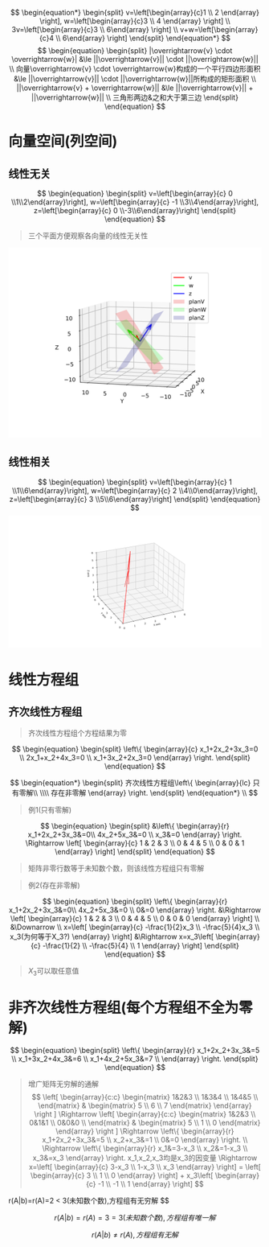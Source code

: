 
$$
\begin{equation*}
\begin{split}
    v=\left[\begin{array}{c}1 \\ 2 \end{array} \right],
    w=\left[\begin{array}{c}3 \\ 4 \end{array} \right]   \\
    3v=\left[\begin{array}{c}3 \\ 6\end{array} \right]   \\
    v+w=\left[\begin{array}{c}4 \\ 6\end{array} \right]  
\end{split}
 \end{equation*}
$$
$$
\begin{equation}
\begin{split}
    |\overrightarrow{v} \cdot \overrightarrow{w}| &\le ||\overrightarrow{v}|| \cdot ||\overrightarrow{w}|| \\
    向量\overrightarrow{v} \cdot \overrightarrow{w}构成的一个平行四边形面积 &\le ||\overrightarrow{v}|| \cdot ||\overrightarrow{w}||所构成的矩形面积 \\
    ||\overrightarrow{v} + \overrightarrow{w}|| &\le ||\overrightarrow{v}|| + ||\overrightarrow{w}|| \\
    三角形两边&之和大于第三边
\end{split}
\end{equation}
$$
# 向量空间(列空间)
## 线性无关
$$
\begin{equation}
\begin{split}
    v=\left[\begin{array}{c} 0 \\1\\2\end{array}\right],
    w=\left[\begin{array}{c} -1 \\3\\4\end{array}\right],
    z=\left[\begin{array}{c} 0 \\-3\\6\end{array}\right]
\end{split}
\end{equation}
$$
> 三个平面方便观察各向量的线性无关性

![latex](../Images/3dVectors.svg) <!--3dVectorsLinearInDependent.py-->
## 线性相关
$$
\begin{equation}
\begin{split}
    v=\left[\begin{array}{c} 1 \\1\\6\end{array}\right],
    w=\left[\begin{array}{c} 2 \\4\\0\end{array}\right],
    z=\left[\begin{array}{c} 3 \\5\\6\end{array}\right]
\end{split}
\end{equation}
$$
![latex](../Images/3dVectorsDependent.svg) <!--3dVectorsLinearInDependent.py-->


# 线性方程组

## 齐次线性方程组
> 齐次线性方程组个方程结果为零

$$
\begin{equation}
\begin{split}
    \left\{
        \begin{array}{c}
           x_1+2x_2+3x_3=0 \\
           2x_1+x_2+4x_3=0 \\
           x_1+3x_2+2x_3=0
        \end{array}
    \right.
\end{split} 
\end{equation}
$$




$$
\begin{equation*}
\begin{split}
    齐次线性方程组\left\{
        \begin{array}{lc}
            只有零解\\ \\\\ 
            存在非零解
        \end{array}
    \right.
\end{split} 
\end{equation*} \\
$$

> 例1(只有零解)

$$
\begin{equation}
\begin{split}
    &\left\{
        \begin{array}{r}
            x_1+2x_2+3x_3&=0\\
            4x_2+5x_3&=0 \\ 
            x_3&=0 
        \end{array}
    \right. 
\Rightarrow 
    \left[
    \begin{array}{c}
           1 & 2 & 3 \\  
           0 & 4 & 5 \\
           0 & 0 & 1
    \end{array}
    \right]
\end{split}
\end{equation}
$$
> 矩阵非零行数等于未知数个数，则该线性方程组只有零解

> 例2(存在非零解)

$$
\begin{equation}
\begin{split}
    \left\{
        \begin{array}{r}
            x_1+2x_2+3x_3&=0\\
            4x_2+5x_3&=0 \\ 
            0&=0 
        \end{array}
    \right. 
&\Rightarrow
    \left[
    \begin{array}{c}
           1 & 2 & 3 \\  
           0 & 4 & 5 \\
           0 & 0 & 0
    \end{array}
    \right] \\
&\Downarrow \\
     x=\left[
    \begin{array}{c}
        -\frac{1}{2}x_3 \\
        -\frac{5}{4}x_3 \\
        x_3(为何等于X_3?)
    \end{array}
    \right]   
&\Rightarrow 
     x=x_3\left[
    \begin{array}{c}
        -\frac{1}{2} \\
        -\frac{5}{4} \\ 
        1
    \end{array}
    \right]
\end{split}
\end{equation}
$$

> $X_3$可以取任意值

# 非齐次线性方程组(每个方程组不全为零解)

$$
\begin{equation}
\begin{split}
   \left\{ 
        \begin{array}{r}
            x_1+2x_2+3x_3&=5 \\
            x_1+3x_2+4x_3&=6 \\ 
            x_1+4x_2+5x_3&=7 \\ 
        \end{array}
    \right.
\end{split}
\end{equation}
$$

>增广矩阵无穷解的通解
$$
\left[
     \begin{array}{c:c}
     \begin{matrix}
        1&2&3 \\
        1&3&4 \\
        1&4&5 \\         
     \end{matrix} &
    \begin{matrix} 
       5 \\ 
       6 \\
       7
    \end{matrix}
    \end{array}
\right ]
\Rightarrow
\left[
     \begin{array}{c:c}
     \begin{matrix}
        1&2&3 \\
        0&1&1 \\
        0&0&0 \\         
     \end{matrix} &
    \begin{matrix} 
       5 \\ 
       1 \\
       0
    \end{matrix}
    \end{array}
\right ]
\Rightarrow 
   \left\{ 
        \begin{array}{r}
            x_1+2x_2+3x_3&=5 \\
            x_2+x_3&=1  \\
            0&=0
        \end{array}
    \right. \\
\Rightarrow
   \left\{ 
        \begin{array}{r}
            x_1&=3-x_3 \\
            x_2&=1-x_3  \\
            x_3&=x_3
        \end{array}
    \right. x_1,x_2,x_3均是x_3的因变量
\Rightarrow
x=\left[
    \begin{array}{c}
    3-x_3 \\
    1-x_3 \\
    x_3 
    \end{array}
  \right] =
  \left[
    \begin{array}{c}
       3 \\
       1 \\
       0 
    \end{array}
  \right] +
  x_3\left[
    \begin{array}{c}
       -1 \\
       -1 \\
       1 
    \end{array}
  \right]
$$

r(A|b)=r(A)=2 < 3(未知数个数),方程组有无穷解
$$


$$
r(A|b)=r(A)=3 = 3(未知数个数),方程组有唯一解
$$

$$
r(A|b)\ne r(A),方程组有无解
$$

